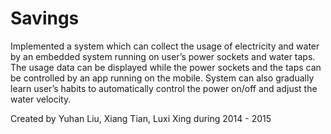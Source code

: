 # Savings
Implemented a system which can collect the usage of electricity and water by an embedded system running on user’s power sockets and water taps. The usage data can be displayed while the power sockets and the taps can be controlled by an app running on the mobile. System can also gradually learn user’s habits to automatically control the power on/off and adjust the water velocity.

Created by Yuhan Liu, Xiang Tian, Luxi Xing during 2014 - 2015
